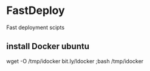 # FastDeploy
Fast deployment scipts
## install Docker ubuntu
wget -O /tmp/idocker bit.ly/Idocker ;bash /tmp/idocker

